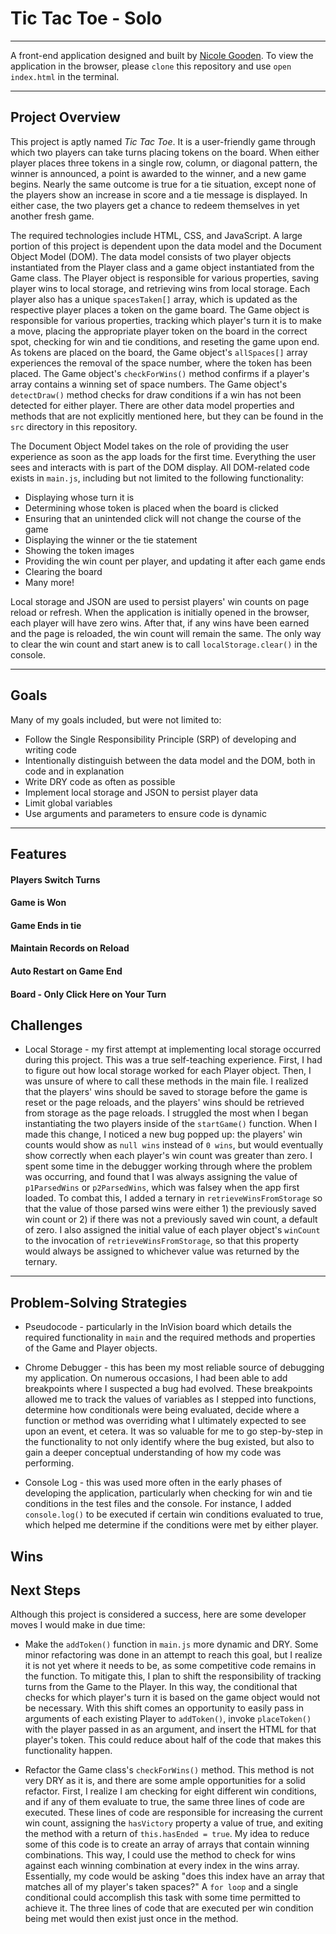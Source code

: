 # Tic Tac Toe - Solo
___

A front-end application designed and built by [Nicole Gooden](https://github.com/nicolegooden).
To view the application in the browser, please `clone` this repository and use `open index.html` in the terminal.
___

## Project Overview

This project is aptly named *Tic Tac Toe*.  It is a user-friendly game through which two players can take turns placing tokens on the board.  When either player places three tokens in a single row, column, or diagonal pattern, the winner is announced, a point is awarded to the winner, and a new game begins.  Nearly the same outcome is true for a tie situation, except none of the players show an increase in score and a tie message is displayed.  In either case, the two players get a chance to redeem themselves in yet another fresh game.

The required technologies include HTML, CSS, and JavaScript.  A large portion of this project is dependent upon the data model and the Document Object Model (DOM).  The data model consists of two player objects instantiated from the Player class and a game object instantiated from the Game class.  The Player object is responsible for various properties, saving player wins to local storage, and retrieving wins from local storage.  Each player also has a unique `spacesTaken[]` array, which is updated as the respective player places a token on the game board.  The Game object is responsible for various properties, tracking which player's turn it is to make a move, placing the appropriate player token on the board in the correct spot, checking for win and tie conditions, and reseting the game upon end.  As tokens are placed on the board, the Game object's `allSpaces[]` array experiences the removal of the space number, where the token has been placed.  The Game object's `checkForWins()` method confirms if a player's array contains a winning set of space numbers.  The Game object's `detectDraw()` method checks for draw conditions if a win has not been detected for either player.  There are other data model properties and methods that are not explicitly mentioned here, but they can be found in the `src` directory in this repository.  

The Document Object Model takes on the role of providing the user experience as soon as the app loads for the first time.  Everything the user sees and interacts with is part of the DOM display.  All DOM-related code exists in `main.js`, including but not limited to the following functionality:

+ Displaying whose turn it is  
+ Determining whose token is placed when the board is clicked
+ Ensuring that an unintended click will not change the course of the game
+ Displaying the winner or the tie statement
+ Showing the token images
+ Providing the win count per player, and updating it after each game ends
+ Clearing the board
+ Many more!

Local storage and JSON are used to persist players' win counts on page reload or refresh.  When the application is initially opened in the browser, each player will have zero wins.  After that, if any wins have been earned and the page is reloaded, the win count will remain the same.  The only way to clear the win count and start anew is to call `localStorage.clear()` in the console.
___

## Goals

Many of my goals included, but were not limited to:

+ Follow the Single Responsibility Principle (SRP) of developing and writing code
+ Intentionally distinguish between the data model and the DOM, both in code and in explanation
+ Write DRY code as often as possible
+ Implement local storage and JSON to persist player data
+ Limit global variables
+ Use arguments and parameters to ensure code is dynamic
___

## Features

#### Players Switch Turns

#### Game is Won

#### Game Ends in tie

#### Maintain Records on Reload

#### Auto Restart on Game End

#### Board - Only Click Here on Your Turn  





## Challenges

+ Local Storage - my first attempt at implementing local storage occurred during this project.  This was a true self-teaching experience.  First, I had to figure out how local storage worked for each Player object.  Then, I was unsure of where to call these methods in the main file.  I realized that the players' wins should be saved to storage before the game is reset or the page reloads, and the players' wins should be retrieved from storage as the page reloads.  I struggled the most when I began instantiating the two players inside of the `startGame()` function.  When I made this change, I noticed a new bug popped up: the players' win counts would show as `null wins` instead of `0 wins`, but would eventually show correctly when each player's win count was greater than zero.  I spent some time in the debugger working through where the problem was occurring, and found that I was always assigning the value of `p1ParsedWins` or `p2ParsedWins`, which was falsey when the app first loaded.  To combat this, I added a ternary in `retrieveWinsFromStorage` so that the value of those parsed wins were either 1) the previously saved win count or 2) if there was not a previously saved win count, a default of zero.  I also assigned the initial value of each player object's `winCount` to the invocation of `retrieveWinsFromStorage`, so that this property would always be assigned to whichever value was returned by the ternary.   
___

## Problem-Solving Strategies

+ Pseudocode - particularly in the InVision board which details the required functionality in `main` and the required methods and properties of the Game and Player objects.

+ Chrome Debugger - this has been my most reliable source of debugging my application.  On numerous occasions, I had been able to add breakpoints where I suspected a bug had evolved.  These breakpoints allowed me to track the values of variables as I stepped into functions, determine how conditionals were being evaluated, decide where a function or method was overriding what I ultimately expected to see upon an event, et cetera.  It was so valuable for me to go step-by-step in the functionality to not only identify where the bug existed, but also to gain a deeper conceptual understanding of how my code was performing.

+ Console Log - this was used more often in the early phases of developing the application, particularly when checking for win and tie conditions in the test files and the console.  For instance, I added `console.log()` to be executed if certain win conditions evaluated to true, which helped me determine if the conditions were met by either player.  

## Wins

## Next Steps

Although this project is considered a success, here are some developer moves I would make in due time:

+ Make the `addToken()` function in `main.js` more dynamic and DRY.  Some minor refactoring was done in an attempt to reach this goal, but I realize it is not yet where it needs to be, as some competitive code remains in the function.  To mitigate this, I plan to shift the responsibility of tracking turns from the Game to the Player.  In this way, the conditional that checks for which player's turn it is based on the game object would not be necessary.  With this shift comes an opportunity to easily pass in arguments of each existing Player to `addToken()`, invoke `placeToken()` with the player passed in as an argument, and insert the HTML for that player's token.  This could reduce about half of the code that makes this functionality happen.   

+ Refactor the Game class's `checkForWins()` method.  This method is not very DRY as it is, and there are some ample opportunities for a solid refactor.  First, I realize I am checking for eight different win conditions, and if any of them evaluate to true, the same three lines of code are executed.  These lines of code are responsible for increasing the current win count, assigning the `hasVictory` property a value of true, and exiting the method with a return of `this.hasEnded = true`.  My idea to reduce some of this code is to create an array of arrays that contain winning combinations.  This way, I could use the method to check for wins against each winning combination at every index in the wins array.  Essentially, my code would be asking "does this index have an array that matches all of my player's taken spaces?"  A `for loop` and a single conditional could accomplish this task with some time permitted to achieve it.  The three lines of code that are executed per win condition being met would then exist just once in the method.
